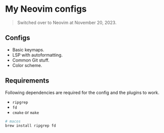 # My Neovim configs

> Switched over to Neovim at November 20, 2023.

## Configs

- Basic keymaps.
- LSP with autoformatting.
- Common Git stuff.
- Color scheme.

## Requirements

Following dependencies are required for the config and the plugins to work.

- `ripgrep`
- `fd`
- `cmake` or `make`

```bash
# macos
brew install ripgrep fd
```
